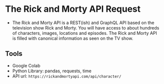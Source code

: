 # The Rick and Morty API Request
- The Rick and Morty API is a REST(ish) and GraphQL API based on the television show Rick and Morty. You will have access to about hundreds of characters, images, locations and episodes. The Rick and Morty API is filled with canonical information as seen on the TV show.

## Tools
- Google Colab
- Python Library: pandas, requests, time
- API url: `https://rickandmortyapi.com/api/character/`